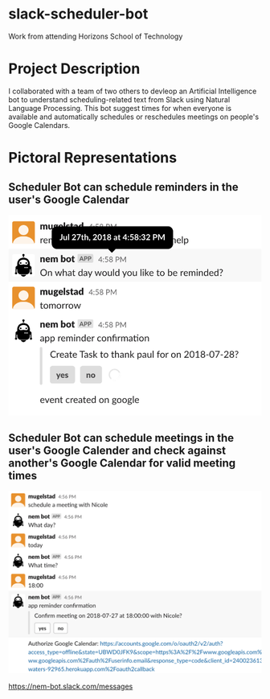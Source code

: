 # slack-scheduler-bot
Work from attending Horizons School of Technology

# Project Description
I collaborated with a team of two others to devleop an Artificial Intelligence bot to understand scheduling-related text from Slack using Natural Language Processing. This bot suggest times for when everyone is available and automatically schedules or reschedules meetings on people's Google Calendars.

# Pictoral Representations

## Scheduler Bot can schedule reminders in the user's Google Calendar
![Schedule reminder](./screenshot-reminder.png)

## Scheduler Bot can schedule meetings in the user's Google Calender and check against another's Google Calendar for valid meeting times
![Schedule meeting](./screenshot-meeting.png)

https://nem-bot.slack.com/messages
